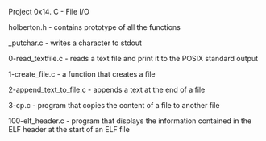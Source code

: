 Project 0x14. C - File I/O

holberton.h
	- contains prototype of all the functions

_putchar.c
	- writes a character to stdout

0-read_textfile.c
	- reads a text file and print it to the POSIX standard output

1-create_file.c
	-  a function that creates a file

2-append_text_to_file.c
	- appends a text at the end of a file

3-cp.c
	- program that copies the content of a file to another file

100-elf_header.c
	- program that displays the information contained in the
	ELF header at the start of an ELF file